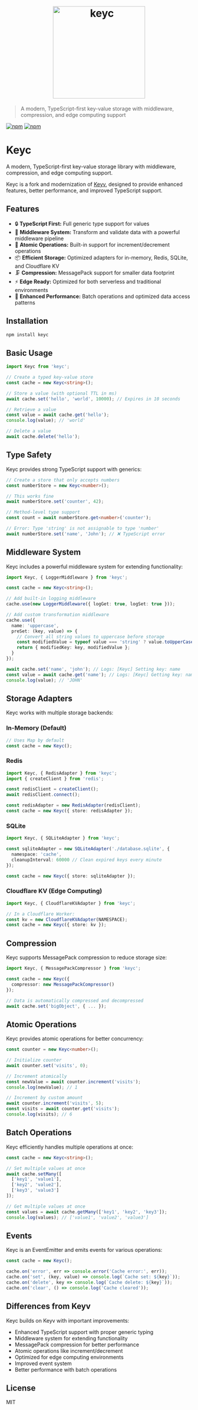 <h1 align="center"><img width="250" src="https://jaredwray.com/images/keyc.svg" alt="keyc"></h1>

> A modern, TypeScript-first key-value storage with middleware, compression, and edge computing support

[![npm](https://img.shields.io/npm/dm/keyc.svg)](https://www.npmjs.com/package/keyc)
[![npm](https://img.shields.io/npm/v/keyc.svg)](https://www.npmjs.com/package/keyc)

# Keyc

A modern, TypeScript-first key-value storage library with middleware, compression, and edge computing support.

Keyc is a fork and modernization of [Keyv](https://github.com/jaredwray/keyv), designed to provide enhanced features, better performance, and improved TypeScript support.

## Features

- 🔒 **TypeScript First:** Full generic type support for values
- 🔌 **Middleware System:** Transform and validate data with a powerful middleware pipeline
- 🔄 **Atomic Operations:** Built-in support for increment/decrement operations
- 📦 **Efficient Storage:** Optimized adapters for in-memory, Redis, SQLite, and Cloudflare KV
- 🗜️ **Compression:** MessagePack support for smaller data footprint
- ⚡ **Edge Ready:** Optimized for both serverless and traditional environments
- 🚀 **Enhanced Performance:** Batch operations and optimized data access patterns

## Installation

```bash
npm install keyc
```

## Basic Usage

```typescript
import Keyc from 'keyc';

// Create a typed key-value store
const cache = new Keyc<string>();

// Store a value (with optional TTL in ms)
await cache.set('hello', 'world', 10000); // Expires in 10 seconds

// Retrieve a value
const value = await cache.get('hello');
console.log(value); // 'world'

// Delete a value
await cache.delete('hello');
```

## Type Safety

Keyc provides strong TypeScript support with generics:

```typescript
// Create a store that only accepts numbers
const numberStore = new Keyc<number>();

// This works fine
await numberStore.set('counter', 42);

// Method-level type support
const count = await numberStore.get<number>('counter');

// Error: Type 'string' is not assignable to type 'number'
await numberStore.set('name', 'John'); // ❌ TypeScript error
```

## Middleware System

Keyc includes a powerful middleware system for extending functionality:

```typescript
import Keyc, { LoggerMiddleware } from 'keyc';

const cache = new Keyc<string>();

// Add built-in logging middleware
cache.use(new LoggerMiddleware({ logGet: true, logSet: true }));

// Add custom transformation middleware
cache.use({
  name: 'uppercase',
  preSet: (key, value) => {
    // Convert all string values to uppercase before storage
    const modifiedValue = typeof value === 'string' ? value.toUpperCase() : value;
    return { modifiedKey: key, modifiedValue };
  }
});

await cache.set('name', 'john'); // Logs: [Keyc] Setting key: name
const value = await cache.get('name'); // Logs: [Keyc] Getting key: name
console.log(value); // 'JOHN'
```

## Storage Adapters

Keyc works with multiple storage backends:

### In-Memory (Default)

```typescript
// Uses Map by default
const cache = new Keyc();
```

### Redis

```typescript
import Keyc, { RedisAdapter } from 'keyc';
import { createClient } from 'redis';

const redisClient = createClient();
await redisClient.connect();

const redisAdapter = new RedisAdapter(redisClient);
const cache = new Keyc({ store: redisAdapter });
```

### SQLite

```typescript
import Keyc, { SQLiteAdapter } from 'keyc';

const sqliteAdapter = new SQLiteAdapter('./database.sqlite', {
  namespace: 'cache',
  cleanupInterval: 60000 // Clean expired keys every minute
});

const cache = new Keyc({ store: sqliteAdapter });
```

### Cloudflare KV (Edge Computing)

```typescript
import Keyc, { CloudflareKVAdapter } from 'keyc';

// In a Cloudflare Worker:
const kv = new CloudflareKVAdapter(NAMESPACE);
const cache = new Keyc({ store: kv });
```

## Compression

Keyc supports MessagePack compression to reduce storage size:

```typescript
import Keyc, { MessagePackCompressor } from 'keyc';

const cache = new Keyc({
  compressor: new MessagePackCompressor()
});

// Data is automatically compressed and decompressed
await cache.set('bigObject', { ... });
```

## Atomic Operations

Keyc provides atomic operations for better concurrency:

```typescript
const counter = new Keyc<number>();

// Initialize counter
await counter.set('visits', 0);

// Increment atomically
const newValue = await counter.increment('visits');
console.log(newValue); // 1

// Increment by custom amount
await counter.increment('visits', 5);
const visits = await counter.get('visits');
console.log(visits); // 6
```

## Batch Operations

Keyc efficiently handles multiple operations at once:

```typescript
const cache = new Keyc<string>();

// Set multiple values at once
await cache.setMany([
  ['key1', 'value1'],
  ['key2', 'value2'],
  ['key3', 'value3']
]);

// Get multiple values at once
const values = await cache.getMany(['key1', 'key2', 'key3']);
console.log(values); // ['value1', 'value2', 'value3']
```

## Events

Keyc is an EventEmitter and emits events for various operations:

```typescript
const cache = new Keyc();

cache.on('error', err => console.error('Cache error:', err));
cache.on('set', (key, value) => console.log(`Cache set: ${key}`));
cache.on('delete', key => console.log(`Cache delete: ${key}`));
cache.on('clear', () => console.log('Cache cleared'));
```

## Differences from Keyv

Keyc builds on Keyv with important improvements:

- Enhanced TypeScript support with proper generic typing
- Middleware system for extending functionality
- MessagePack compression for better performance
- Atomic operations like increment/decrement
- Optimized for edge computing environments
- Improved event system
- Better performance with batch operations

## License

MIT